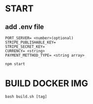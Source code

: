 # START
## add .env file

```
PORT_SERVER= <number>(optional)
STRIPE_PUBLISHABLE_KEY=
STRIPE_SECRET_KEY=
CURRENCY= <string>
PAYMENT_METTHOD_TYPE= <string array>
```
`npm start`

# BUILD DOCKER IMG
`bash build.sh [tag]`
